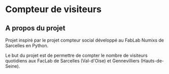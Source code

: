 # Compteur de visiteurs


## A propos du projet
Projet inspiré par le projet compteur social développé au FabLab Numixs de Sarcelles en Python.

Le but du projet est de permettre de compter le nombre de visiteurs quotidiens aux FacLab de Sarcelles (Val-d'Oise) et Gennevilliers (Hauts-de-Seine).